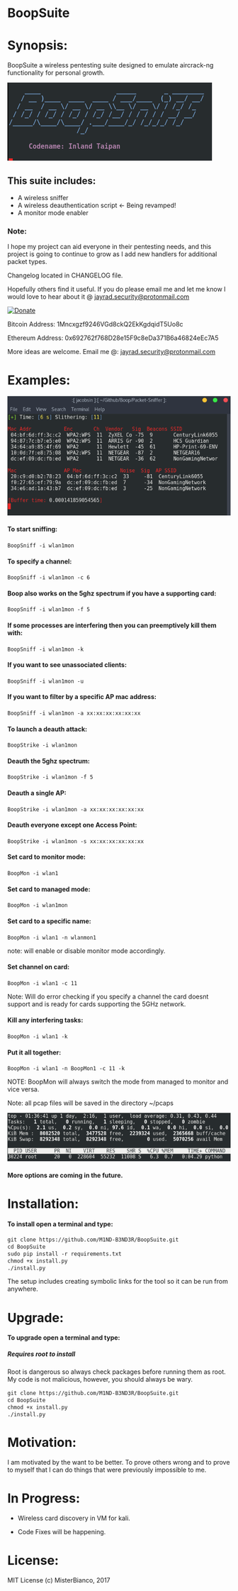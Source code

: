 BoopSuite
===

# Synopsis:

BoopSuite a wireless pentesting suite designed to emulate aircrack-ng functionality for personal growth.

![This Used To Be An Image But Now It Is Not. :(](Images/Run.png "BoopSuite")

## This suite includes:

+ A wireless sniffer
+ A wireless deauthentication script <- Being revamped!
+ A monitor mode enabler

### Note:

I hope my project can aid everyone in their pentesting needs, and this project
is going to continue to grow as I add new handlers for additional packet types.

Changelog located in CHANGELOG file.

Hopefully others find it useful. If you do please email me and let me know I
would love to hear about it @ jayrad.security@protonmail.com

[![Donate](https://www.paypalobjects.com/en_US/i/btn/btn_donateCC_LG.gif)](https://www.paypal.com/cgi-bin/webscr?cmd=_donations&business=43LHEBX448Y48&lc=US&item_name=M1ND%2dB3ND3R&currency_code=USD&bn=PP%2dDonationsBF%3abtn_donateCC_LG%2egif%3aNonHosted)

Bitcoin Address: 1Mncxgzf9246VGd8ckQ2EkKgdqidT5Uo8c

Ethereum Address: 0x692762f768D28e15F9c8eDa371B6a46824eEc7A5

More ideas are welcome.
Email me @: jayrad.security@protonmail.com

# Examples:

![This Used To Be An Image But Now It Is Not. :(](Images/Running.png "BoopSuite")

#### To start sniffing:

`BoopSniff -i wlan1mon`

#### To specify a channel:

`BoopSniff -i wlan1mon -c 6`

#### Boop also works on the 5ghz spectrum if you have a supporting card:

`BoopSniff -i wlan1mon -f 5`

#### If some processes are interfering then you can preemptively kill them with:

`BoopSniff -i wlan1mon -k`

#### If you want to see unassociated clients:

`BoopSniff -i wlan1mon -u`

#### If you want to filter by a specific AP mac address:

`BoopSniff -i wlan1mon -a xx:xx:xx:xx:xx:xx`

#### To launch a deauth attack:

`BoopStrike -i wlan1mon`

#### Deauth the 5ghz spectrum:

`BoopStrike -i wlan1mon -f 5`

#### Deauth a single AP:

`BoopStrike -i wlan1mon -a xx:xx:xx:xx:xx:xx`

#### Deauth everyone except one Access Point:

`BoopStrike -i wlan1mon -s xx:xx:xx:xx:xx:xx`

#### Set card to monitor mode:

`BoopMon -i wlan1`

#### Set card to managed mode:

`BoopMon -i wlan1mon`

#### Set card to a specific name:

`BoopMon -i wlan1 -n wlanmon1`

note: will enable or disable monitor mode accordingly.

#### Set channel on card:

`BoopMon -i wlan1 -c 11`

Note: Will do error checking if you specify a channel the card doesnt support and is ready for cards supporting the 5GHz network.

#### Kill any interfering tasks:

`BoopMon -i wlan1 -k`

#### Put it all together:

`BoopMon -i wlan1 -n BoopMon1 -c 11 -k`

NOTE: BoopMon will always switch the mode from managed to monitor and vice versa.

Note: all pcap files will be saved in the directory ~/pcaps

![This Used To Be An Image But Now It Is Not. :(](Images/Top.png "BoopSuite")

#### More options are coming in the future.

# Installation:

#### To install open a terminal and type:

```
git clone https://github.com/M1ND-B3ND3R/BoopSuite.git
cd BoopSuite
sudo pip install -r requirements.txt
chmod +x install.py
./install.py
```

The setup includes creating symbolic links for the tool so it can be run from
anywhere.

# Upgrade:

#### To upgrade open a terminal and type:

##### Requires root to install

Root is dangerous so always check packages before running them as root.
My code is not malicious, however, you should always be wary.

```
git clone https://github.com/M1ND-B3ND3R/BoopSuite.git
cd BoopSuite
chmod +x install.py
./install.py
```

# Motivation:

I am motivated by the want to be better. To prove others wrong and to prove
to myself that I can do things that were previously impossible to me.

# In Progress:

+ Wireless card discovery in VM for kali.

+ Code Fixes will be happening.

# License:

MIT License
(c) MisterBianco, 2017
